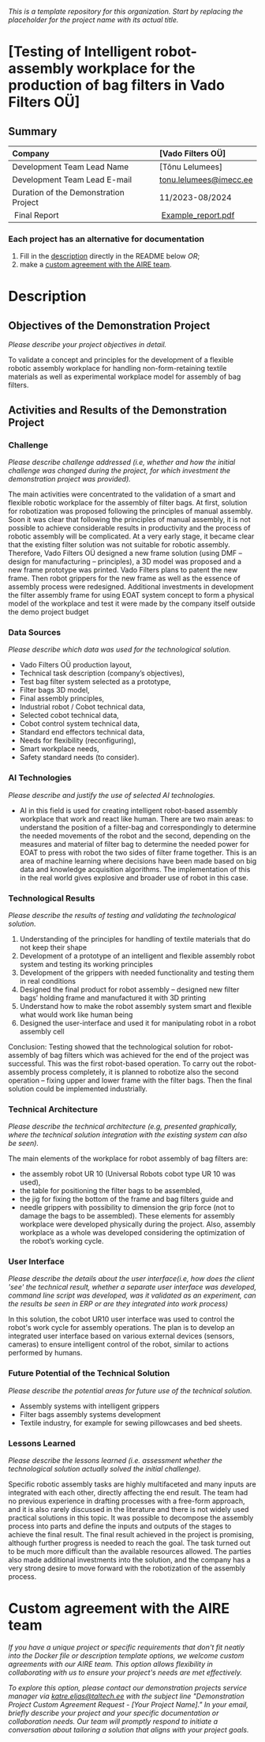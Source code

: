 *This is a template repository for this organization. Start by replacing the placeholder for the project name with its actual title.*

# [Testing of Intelligent robot-assembly workplace for the production of bag filters in Vado Filters OÜ]

## Summary
| Company | [Vado Filters OÜ] |
| :--- | :--- |
| Development Team Lead Name | [Tõnu Lelumees] |
| Development Team Lead E-mail | [tonu.lelumees@imecc.ee](mailto:email@example.com) |
| Duration of the Demonstration Project | 11/2023-08/2024|
| Final Report | [Example_report.pdf](https://github.com/ai-robotics-estonia/_project_template_/files/13800685/IC-One-Page-Project-Status-Report-10673_PDF.pdf) |

### Each project has an alternative for documentation
1. Fill in the [description](#description) directly in the README below *OR*;
2. make a [custom agreement with the AIRE team](#custom-agreement-with-the-AIRE-team).

# Description
## Objectives of the Demonstration Project
*Please describe your project objectives in detail.*

To validate a concept and principles for the development of a flexible robotic assembly workplace for handling non-form-retaining textile materials as well as experimental workplace model for assembly of bag filters.

## Activities and Results of the Demonstration Project
### Challenge
*Please describe challenge addressed (i.e, whether and how the initial challenge was changed during the project, for which investment the demonstration project was provided).*

The main activities were concentrated to the validation of a smart and flexible robotic workplace for the assembly of filter bags. 
At first, solution for robotization was proposed following the principles of manual assembly. Soon it was clear that following the principles of manual assembly, it is not possible to achieve considerable results in productivity and the process of robotic assembly will be complicated. At a very early stage, it became clear that the existing filter solution was not suitable for robotic assembly. Therefore, Vado Filters OÜ designed a new frame solution (using DMF – design for manufacturing – principles), a 3D model was proposed and a new frame prototype was printed. Vado Filters plans to patent the new frame.
Then robot grippers for the new frame as well as the essence of assembly process were redesigned.
Additional investments in development the filter assembly frame for using  EOAT system concept to form a physical model of the workplace and test it were made by the company itself outside the demo project budget


### Data Sources
*Please describe which data was used for the technological solution.*  

- Vado Filters OÜ production layout,
- Technical task description (company’s objectives),
- Test bag filter system selected as a prototype,
- Filter bags 3D model,
- Final assembly principles,
- Industrial robot / Cobot technical data,
- Selected cobot technical data,
- Cobot control system technical data,
- Standard end effectors technical data,
- Needs for flexibility (reconfiguring),
- Smart workplace needs,
- Safety standard needs (to consider).

### AI Technologies
*Please describe and justify the use of selected AI technologies.*

- AI in this field is used for creating intelligent robot-based assembly workplace that work and react like human. There are two main areas: to understand the position of a filter-bag and correspondingly to determine the needed movements of the robot and the second, depending on the measures and material of filter bag to determine the needed power for EOAT to press with robot the two sides of filter frame together. This is an area of machine learning where decisions have been made based on big data and knowledge acquisition algorithms. The implementation of this in the real world gives explosive and broader use of robot in this case. 

### Technological Results
*Please describe the results of testing and validating the technological solution.*

1.	Understanding of the principles for handling of textile materials that do not keep their shape 
2.	Development of a prototype of an intelligent and flexible assembly robot system and testing its working principles
3.	Development of the grippers with needed functionality and testing them in real conditions
4.	Designed the final product for robot assembly – designed new filter bags’ holding frame and manufactured it with 3D printing
5.	Understand how to make the robot assembly system smart and flexible what would work like human being
6.	Designed the user-interface and used it for manipulating robot in a robot assembly cell

Conclusion: Testing showed that the technological solution for robot-assembly of bag filters which was achieved for the end of the project was successful. This was the first robot-based operation. To carry out the robot-assembly process completely, it is planned to robotize also the second operation – fixing upper and lower frame with the filter bags. Then the final solution  could be implemented industrially.

### Technical Architecture
*Please describe the technical architecture (e.g, presented graphically, where the technical solution integration with the existing system can also be seen).*

The main elements of the workplace for robot assembly of bag filters are:
-	the assembly robot UR 10 (Universal Robots cobot type UR 10 was used), 
-	the table for positioning the filter bags to be assembled, 
-	the jig for fixing the bottom of the frame and bag filters guide and 
-	needle grippers with possibility to dimension the grip force (not to damage the bags to be assembled). 
These elements for assembly workplace were developed physically during the project. Also, assembly workplace as a whole was developed considering the optimization of the robot’s working cycle.  


### User Interface 
*Please describe the details about the user interface(i.e, how does the client 'see' the technical result, whether a separate user interface was developed, command line script was developed, was it validated as an experiment, can the results be seen in ERP or are they integrated into work process)*

In this solution, the cobot UR10 user interface was used to control the robot's work cycle for assembly operations. 
The plan is to develop an integrated user interface based on various external devices (sensors, cameras) to ensure intelligent control of the robot, similar to actions performed by humans.

### Future Potential of the Technical Solution
*Please describe the potential areas for future use of the technical solution.*

- Assembly systems with intelligent grippers
- Filter bags assembly systems development
- Textile industry, for example for sewing pillowcases and bed sheets.

### Lessons Learned
*Please describe the lessons learned (i.e. assessment whether the technological solution actually solved the initial challenge).*

Specific robotic assembly tasks are highly multifaceted and many inputs are integrated with each other, directly affecting the end result.
The team had no previous experience in drafting processes with a free-form approach, and it is also rarely discussed in the literature and there is not widely used practical solutions in this topic.
It was possible to decompose the assembly process into parts and define the inputs and outputs of the stages to achieve the final result.
The final result achieved in the project is promising, although further progress is needed to reach the goal. The task turned out to be much more difficult than the available resources allowed.
The parties also made additional investments into the solution, and the company has a very strong desire to move forward with the robotization of the assembly process.


# Custom agreement with the AIRE team
*If you have a unique project or specific requirements that don't fit neatly into the Docker file or description template options, we welcome custom agreements with our AIRE team. This option allows flexibility in collaborating with us to ensure your project's needs are met effectively.*

*To explore this option, please contact our demonstration projects service manager via katre.eljas@taltech.ee with the subject line "Demonstration Project Custom Agreement Request - [Your Project Name]." In your email, briefly describe your project and your specific documentation or collaboration needs. Our team will promptly respond to initiate a conversation about tailoring a solution that aligns with your project goals.*
